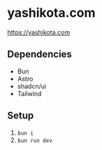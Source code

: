 # yashikota.com

<https://yashikota.com>

## Dependencies

- Bun
- Astro
- shadcn/ui
- Tailwind

## Setup

1. `bun i`
2. `bun run dev`
